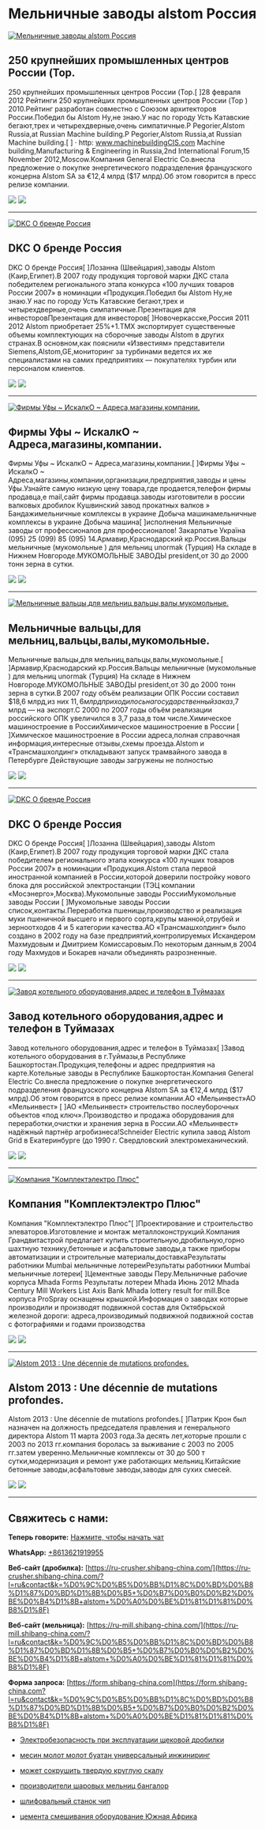 # Мельничные заводы alstom Россия

<a href="https://swt.shibang-china.com/?l=ru&img&k=%D0%9C%D0%B5%D0%BB%D1%8C%D0%BD%D0%B8%D1%87%D0%BD%D1%8B%D0%B5+%D0%B7%D0%B0%D0%B2%D0%BE%D0%B4%D1%8B+alstom+%D0%A0%D0%BE%D1%81%D1%81%D0%B8%D1%8F" target="_blank">![Мельничные заводы alstom Россия](http://static.shibang-china.com/all-800x300/79.jpg)</a>

## 250 крупнейших промышленных центров России (Top.
250 крупнейших промышленных центров России (Top.[ ]28 февраля 2012 Рейтинги 250 крупнейших промышленных центров России (Top ) 2010.Рейтинг разработан совместно с Союзом архитекторов России.Победил бы Alstom Ну,не знаю.У нас по городу Усть Катавские бегают,трех и четырехдверные,очень симпатичные.P Pegorier,Alstom Russia,at Russian Machine building.P Pegorier,Alstom Russia,at Russian Machine building.[ ]&nbsp;&#0183;&#32;http: www.machinebuildingCIS.com Machine building,Manufacturing &amp; Engineering in Russia,2nd International Forum,15 November 2012,Moscow.Компания General Electric Co.внесла предложение о покупке энергетического подразделения французского концерна Alstom SA за €12,4 млрд ($17 млрд).Об этом говорится в пресс релизе компании.


<a href="https://whatsapp.shibangsoft.com/WhatsApp.php" target="_blank" title="WhatsApp">![](http://static.shibang-china.com/icon/whatsapp.png)</a> <a href="https://swt.shibang-china.com/?l=ru&icon&k=%D0%9C%D0%B5%D0%BB%D1%8C%D0%BD%D0%B8%D1%87%D0%BD%D1%8B%D0%B5+%D0%B7%D0%B0%D0%B2%D0%BE%D0%B4%D1%8B+alstom+%D0%A0%D0%BE%D1%81%D1%81%D0%B8%D1%8F" target="_blank">![](http://static.shibang-china.com/icon/chat-ru.png)</a>

---

<a href="https://swt.shibang-china.com/?l=ru&img&k=%D0%9C%D0%B5%D0%BB%D1%8C%D0%BD%D0%B8%D1%87%D0%BD%D1%8B%D0%B5+%D0%B7%D0%B0%D0%B2%D0%BE%D0%B4%D1%8B+alstom+%D0%A0%D0%BE%D1%81%D1%81%D0%B8%D1%8F" target="_blank">![DKC О бренде Россия](http://static.shibang-china.com/all-800x300/815.jpg)</a>

## DKC О бренде Россия
DKC О бренде Россия[ ]Лозанна (Швейцария),заводы Alstom (Каир,Египет).В 2007 году продукция торговой марки ДКС стала победителем регионального этапа конкурса &#171;100 лучших товаров России 2007&#187; в номинации &#171;Продукция.Победил бы Alstom Ну,не знаю.У нас по городу Усть Катавские бегают,трех и четырехдверные,очень симпатичные.Презентация для инвесторовПрезентация для инвесторов[ ]Новочеркасске,Россия 2011 2012 Alstom приобретает 25%+1.TMХ экспортирует существенные объемы комплектующих на сборочные заводы Alstom в других странах.В основном,как пояснили &#171;Известиям&#187; представители Siemens,Alstom,GE,мониторинг за турбинами ведется их же специалистами на самих предприятиях — покупателях турбин или персоналом клиентов.


<a href="https://whatsapp.shibangsoft.com/WhatsApp.php" target="_blank" title="WhatsApp">![](http://static.shibang-china.com/icon/whatsapp.png)</a> <a href="https://swt.shibang-china.com/?l=ru&icon&k=%D0%9C%D0%B5%D0%BB%D1%8C%D0%BD%D0%B8%D1%87%D0%BD%D1%8B%D0%B5+%D0%B7%D0%B0%D0%B2%D0%BE%D0%B4%D1%8B+alstom+%D0%A0%D0%BE%D1%81%D1%81%D0%B8%D1%8F" target="_blank">![](http://static.shibang-china.com/icon/chat-ru.png)</a>

---

<a href="https://swt.shibang-china.com/?l=ru&img&k=%D0%9C%D0%B5%D0%BB%D1%8C%D0%BD%D0%B8%D1%87%D0%BD%D1%8B%D0%B5+%D0%B7%D0%B0%D0%B2%D0%BE%D0%B4%D1%8B+alstom+%D0%A0%D0%BE%D1%81%D1%81%D0%B8%D1%8F" target="_blank">![Фирмы Уфы ~ ИскалкО ~ Адреса,магазины,компании.](http://static.shibang-china.com/all-800x300/1415.jpg)</a>

## Фирмы Уфы ~ ИскалкО ~ Адреса,магазины,компании.
Фирмы Уфы ~ ИскалкО ~ Адреса,магазины,компании.[ ]Фирмы Уфы ~ ИскалкО ~ Адреса,магазины,компании,организации,предприятия,заводы и цены Уфы.Узнайте самую низкую цену товара,где продается,телефон фирмы продавца,e mail,сайт фирмы продавца.заводы изготовители в россии валковых дробилок Кушвинский завод прокатных валков &#187; Бандажимельничные комплексы в украине Добыча машинамельничные комплексы в украине Добыча машина[ ]исполнения Мельничные заводы от профессионалов для профессионалов! Закарпатье Україна (095) 25 (099) 85 (095) 14.Армавир,Краснодарский кр.Россия.Вальцы мельничные (мукомольные ) для мельниц unormak (Турция) На складе в Нижнем Новгороде.МУКОМОЛЬНЫЕ ЗАВОДЫ president,от 30 до 2000 тонн зерна в сутки.


<a href="https://whatsapp.shibangsoft.com/WhatsApp.php" target="_blank" title="WhatsApp">![](http://static.shibang-china.com/icon/whatsapp.png)</a> <a href="https://swt.shibang-china.com/?l=ru&icon&k=%D0%9C%D0%B5%D0%BB%D1%8C%D0%BD%D0%B8%D1%87%D0%BD%D1%8B%D0%B5+%D0%B7%D0%B0%D0%B2%D0%BE%D0%B4%D1%8B+alstom+%D0%A0%D0%BE%D1%81%D1%81%D0%B8%D1%8F" target="_blank">![](http://static.shibang-china.com/icon/chat-ru.png)</a>

---

<a href="https://swt.shibang-china.com/?l=ru&img&k=%D0%9C%D0%B5%D0%BB%D1%8C%D0%BD%D0%B8%D1%87%D0%BD%D1%8B%D0%B5+%D0%B7%D0%B0%D0%B2%D0%BE%D0%B4%D1%8B+alstom+%D0%A0%D0%BE%D1%81%D1%81%D0%B8%D1%8F" target="_blank">![Мельничные вальцы,для мельниц,вальцы,валы,мукомольные.](http://static.shibang-china.com/all-800x300/551.jpg)</a>

## Мельничные вальцы,для мельниц,вальцы,валы,мукомольные.
Мельничные вальцы,для мельниц,вальцы,валы,мукомольные.[ ]Армавир,Краснодарский кр.Россия.Вальцы мельничные (мукомольные ) для мельниц unormak (Турция) На складе в Нижнем Новгороде.МУКОМОЛЬНЫЕ ЗАВОДЫ president,от 30 до 2000 тонн зерна в сутки.В 2007 году объём реализации ОПК России составил $18,6 млрд,из них $11,6 млрд приходилось на государственный заказ,$7 млрд — на экспорт.С 2000 по 2007 годы объём реализации российского ОПК увеличился в 3,7 раза,в том числе.Химическое машиностроение в РоссииХимическое машиностроение в России [ ]Химическое машиностроение в России адреса,полная справочная информация,интересные отзывы,схемы проезда.Alstom и &#171;Трансмашхолдинг&#187; откладывают запуск трамвайного завода в Петербурге Действующие заводы загружены не полностью


<a href="https://whatsapp.shibangsoft.com/WhatsApp.php" target="_blank" title="WhatsApp">![](http://static.shibang-china.com/icon/whatsapp.png)</a> <a href="https://swt.shibang-china.com/?l=ru&icon&k=%D0%9C%D0%B5%D0%BB%D1%8C%D0%BD%D0%B8%D1%87%D0%BD%D1%8B%D0%B5+%D0%B7%D0%B0%D0%B2%D0%BE%D0%B4%D1%8B+alstom+%D0%A0%D0%BE%D1%81%D1%81%D0%B8%D1%8F" target="_blank">![](http://static.shibang-china.com/icon/chat-ru.png)</a>

---

<a href="https://swt.shibang-china.com/?l=ru&img&k=%D0%9C%D0%B5%D0%BB%D1%8C%D0%BD%D0%B8%D1%87%D0%BD%D1%8B%D0%B5+%D0%B7%D0%B0%D0%B2%D0%BE%D0%B4%D1%8B+alstom+%D0%A0%D0%BE%D1%81%D1%81%D0%B8%D1%8F" target="_blank">![DKC О бренде Россия](http://static.shibang-china.com/all-800x300/142.jpg)</a>

## DKC О бренде Россия
DKC О бренде Россия[ ]Лозанна (Швейцария),заводы Alstom (Каир,Египет).В 2007 году продукция торговой марки ДКС стала победителем регионального этапа конкурса &#171;100 лучших товаров России 2007&#187; в номинации &#171;Продукция.Alstom стала первой иностранной компанией в России,которой доверили постройку нового блока для российской электростанции (ТЭЦ компании &#171;Мосэнерго&#187;,Москва).Мукомольные заводы РоссииМукомольные заводы России [ ]Мукомольные заводы России список,контакты.Переработка пшеницы,производство и реализация муки пшеничной высшего и первого сорта,крупы манной,отрубей и зерноотходов 4 и 5 категории качества.АО &#171;Трансмашхолдинг&#187; было создано в 2002 году на базе предприятий,контролируемых Искандером Махмудовым и Дмитрием Комиссаровым.По некоторым данным,в 2004 году Махмудов и Бокарев начали объединять разрозненные.


<a href="https://whatsapp.shibangsoft.com/WhatsApp.php" target="_blank" title="WhatsApp">![](http://static.shibang-china.com/icon/whatsapp.png)</a> <a href="https://swt.shibang-china.com/?l=ru&icon&k=%D0%9C%D0%B5%D0%BB%D1%8C%D0%BD%D0%B8%D1%87%D0%BD%D1%8B%D0%B5+%D0%B7%D0%B0%D0%B2%D0%BE%D0%B4%D1%8B+alstom+%D0%A0%D0%BE%D1%81%D1%81%D0%B8%D1%8F" target="_blank">![](http://static.shibang-china.com/icon/chat-ru.png)</a>

---

<a href="https://swt.shibang-china.com/?l=ru&img&k=%D0%9C%D0%B5%D0%BB%D1%8C%D0%BD%D0%B8%D1%87%D0%BD%D1%8B%D0%B5+%D0%B7%D0%B0%D0%B2%D0%BE%D0%B4%D1%8B+alstom+%D0%A0%D0%BE%D1%81%D1%81%D0%B8%D1%8F" target="_blank">![Завод котельного оборудования,адрес и телефон в Туймазах](http://static.shibang-china.com/all-800x300/168.jpg)</a>

## Завод котельного оборудования,адрес и телефон в Туймазах
Завод котельного оборудования,адрес и телефон в Туймазах[ ]Завод котельного оборудования в г.Туймазы,в Республике Башкортостан.Продукция,телефоны и адрес предприятия на карте.Котельные заводы в Республике Башкортостан.Компания General Electric Co.внесла предложение о покупке энергетического подразделения французского концерна Alstom SA за €12,4 млрд ($17 млрд).Об этом говорится в пресс релизе компании.АО &#171;Мельинвест&#187;АО &#171;Мельинвест&#187; [ ]АО &#171;Мельинвест&#187; строительство послеуборочных объектов &#171;под ключ&#187;.Производство и продажа оборудования для переработки,очистки и хранения зерна в России.АО &#171;Мельинвест&#187; надёжный партнёр агробизнеса!Schneider Electric купила завод Alstom Grid в Екатеринбурге (до 1990 г. Свердловский электромеханический.


<a href="https://whatsapp.shibangsoft.com/WhatsApp.php" target="_blank" title="WhatsApp">![](http://static.shibang-china.com/icon/whatsapp.png)</a> <a href="https://swt.shibang-china.com/?l=ru&icon&k=%D0%9C%D0%B5%D0%BB%D1%8C%D0%BD%D0%B8%D1%87%D0%BD%D1%8B%D0%B5+%D0%B7%D0%B0%D0%B2%D0%BE%D0%B4%D1%8B+alstom+%D0%A0%D0%BE%D1%81%D1%81%D0%B8%D1%8F" target="_blank">![](http://static.shibang-china.com/icon/chat-ru.png)</a>

---

<a href="https://swt.shibang-china.com/?l=ru&img&k=%D0%9C%D0%B5%D0%BB%D1%8C%D0%BD%D0%B8%D1%87%D0%BD%D1%8B%D0%B5+%D0%B7%D0%B0%D0%B2%D0%BE%D0%B4%D1%8B+alstom+%D0%A0%D0%BE%D1%81%D1%81%D0%B8%D1%8F" target="_blank">![Компания &quot;Комплектэлектро Плюс&quot;](http://static.shibang-china.com/all-800x300/160.jpg)</a>

## Компания &quot;Комплектэлектро Плюс&quot;
Компания &quot;Комплектэлектро Плюс&quot;[ ]Проектирование и строительство элеваторов.Изготовление и монтаж металлоконструкций.Компания Грандвитастрой предлагает купить строительную,дробильную,горно шахтную технику,бетонные и асфальтовые заводы,а также приборы автоматизации и строительные материалы,доставкаРезультаты работники Mumbai мельничные лотереиРезультаты работники Mumbai мельничные лотереи[ ]Цементные заводы Перу.Мельничные рабочие корпуса Mhada Forms Результаты лотереи Mhada Июнь 2012 Mhada Century Mill Workers List Axis Bank Mhada lottery result for mill.Все корпуса ProSpray оснащены крышкой.Информация о заводах которые производили и производят подвижной состав для Октябрьской железной дороги: адреса,производимый подвижной подвижной состав с фотографиями и годами производства


<a href="https://whatsapp.shibangsoft.com/WhatsApp.php" target="_blank" title="WhatsApp">![](http://static.shibang-china.com/icon/whatsapp.png)</a> <a href="https://swt.shibang-china.com/?l=ru&icon&k=%D0%9C%D0%B5%D0%BB%D1%8C%D0%BD%D0%B8%D1%87%D0%BD%D1%8B%D0%B5+%D0%B7%D0%B0%D0%B2%D0%BE%D0%B4%D1%8B+alstom+%D0%A0%D0%BE%D1%81%D1%81%D0%B8%D1%8F" target="_blank">![](http://static.shibang-china.com/icon/chat-ru.png)</a>

---

<a href="https://swt.shibang-china.com/?l=ru&img&k=%D0%9C%D0%B5%D0%BB%D1%8C%D0%BD%D0%B8%D1%87%D0%BD%D1%8B%D0%B5+%D0%B7%D0%B0%D0%B2%D0%BE%D0%B4%D1%8B+alstom+%D0%A0%D0%BE%D1%81%D1%81%D0%B8%D1%8F" target="_blank">![Alstom 2013 : Une d&#233;cennie de mutations profondes.](http://static.shibang-china.com/all-800x300/565.jpg)</a>

## Alstom 2013 : Une d&#233;cennie de mutations profondes.
Alstom 2013 : Une d&#233;cennie de mutations profondes.[ ]Патрик Крон был назначен на должность председателя правления и генерального директора Alstom 11 марта 2003 года.За десять лет,которые прошли с 2003 по 2013 гг.компания боролась за выживание с 2003 по 2005 гг.затем уверенно.Мельничные комплексы от 30 до 500 т сутки,модернизация и ремонт уже работающих мельниц.Китайские бетонные заводы,асфальтовые заводы,заводы для сухих смесей.

<a href="https://whatsapp.shibangsoft.com/WhatsApp.php" target="_blank" title="WhatsApp">![](http://static.shibang-china.com/icon/whatsapp.png)</a> <a href="https://swt.shibang-china.com/?l=ru&icon&k=%D0%9C%D0%B5%D0%BB%D1%8C%D0%BD%D0%B8%D1%87%D0%BD%D1%8B%D0%B5+%D0%B7%D0%B0%D0%B2%D0%BE%D0%B4%D1%8B+alstom+%D0%A0%D0%BE%D1%81%D1%81%D0%B8%D1%8F" target="_blank">![](http://static.shibang-china.com/icon/chat-ru.png)</a>

---
## Свяжитесь с нами:

**Теперь говорите:** [Нажмите, чтобы начать чат](https://swt.shibang-china.com?l=ru&contact&k=%D0%9C%D0%B5%D0%BB%D1%8C%D0%BD%D0%B8%D1%87%D0%BD%D1%8B%D0%B5+%D0%B7%D0%B0%D0%B2%D0%BE%D0%B4%D1%8B+alstom+%D0%A0%D0%BE%D1%81%D1%81%D0%B8%D1%8F)

**WhatsApp:**  [+8613621919955](https://whatsapp.shibangsoft.com/WhatsApp.php)

**Веб-сайт (дробилка):** [https://ru-crusher.shibang-china.com/](https://ru-crusher.shibang-china.com/?l=ru&contact&k=%D0%9C%D0%B5%D0%BB%D1%8C%D0%BD%D0%B8%D1%87%D0%BD%D1%8B%D0%B5+%D0%B7%D0%B0%D0%B2%D0%BE%D0%B4%D1%8B+alstom+%D0%A0%D0%BE%D1%81%D1%81%D0%B8%D1%8F)

**Веб-сайт (мельница):** [https://ru-mill.shibang-china.com/](https://ru-mill.shibang-china.com/?l=ru&contact&k=%D0%9C%D0%B5%D0%BB%D1%8C%D0%BD%D0%B8%D1%87%D0%BD%D1%8B%D0%B5+%D0%B7%D0%B0%D0%B2%D0%BE%D0%B4%D1%8B+alstom+%D0%A0%D0%BE%D1%81%D1%81%D0%B8%D1%8F)

**Форма запроса:** [https://form.shibang-china.com](https://form.shibang-china.com?l=ru&contact&k=%D0%9C%D0%B5%D0%BB%D1%8C%D0%BD%D0%B8%D1%87%D0%BD%D1%8B%D0%B5+%D0%B7%D0%B0%D0%B2%D0%BE%D0%B4%D1%8B+alstom+%D0%A0%D0%BE%D1%81%D1%81%D0%B8%D1%8F)

* [Электробезопасность при эксплуатации щековой дробилки](../113/%D0%AD%D0%BB%D0%B5%D0%BA%D1%82%D1%80%D0%BE%D0%B1%D0%B5%D0%B7%D0%BE%D0%BF%D0%B0%D1%81%D0%BD%D0%BE%D1%81%D1%82%D1%8C%20%D0%BF%D1%80%D0%B8%20%D1%8D%D0%BA%D1%81%D0%BF%D0%BB%D1%83%D0%B0%D1%82%D0%B0%D1%86%D0%B8%D0%B8%20%D1%89%D0%B5%D0%BA%D0%BE%D0%B2%D0%BE%D0%B9%20%D0%B4%D1%80%D0%BE%D0%B1%D0%B8%D0%BB%D0%BA%D0%B8.md)

* [месин молот молот буатан универсальный инжиниринг](../120/%D0%BC%D0%B5%D1%81%D0%B8%D0%BD%20%D0%BC%D0%BE%D0%BB%D0%BE%D1%82%20%D0%BC%D0%BE%D0%BB%D0%BE%D1%82%20%D0%B1%D1%83%D0%B0%D1%82%D0%B0%D0%BD%20%D1%83%D0%BD%D0%B8%D0%B2%D0%B5%D1%80%D1%81%D0%B0%D0%BB%D1%8C%D0%BD%D1%8B%D0%B9%20%D0%B8%D0%BD%D0%B6%D0%B8%D0%BD%D0%B8%D1%80%D0%B8%D0%BD%D0%B3.md)

* [может сокрушить твердую круглую скалу](../118/%D0%BC%D0%BE%D0%B6%D0%B5%D1%82%20%D1%81%D0%BE%D0%BA%D1%80%D1%83%D1%88%D0%B8%D1%82%D1%8C%20%D1%82%D0%B2%D0%B5%D1%80%D0%B4%D1%83%D1%8E%20%D0%BA%D1%80%D1%83%D0%B3%D0%BB%D1%83%D1%8E%20%D1%81%D0%BA%D0%B0%D0%BB%D1%83.md)

* [производители шаровых мельниц бангалор](../119/%D0%BF%D1%80%D0%BE%D0%B8%D0%B7%D0%B2%D0%BE%D0%B4%D0%B8%D1%82%D0%B5%D0%BB%D0%B8%20%D1%88%D0%B0%D1%80%D0%BE%D0%B2%D1%8B%D1%85%20%D0%BC%D0%B5%D0%BB%D1%8C%D0%BD%D0%B8%D1%86%20%D0%B1%D0%B0%D0%BD%D0%B3%D0%B0%D0%BB%D0%BE%D1%80.md)

* [шлифовальный станок чип](../112/%D1%88%D0%BB%D0%B8%D1%84%D0%BE%D0%B2%D0%B0%D0%BB%D1%8C%D0%BD%D1%8B%D0%B9%20%D1%81%D1%82%D0%B0%D0%BD%D0%BE%D0%BA%20%D1%87%D0%B8%D0%BF.md)

* [цемента смешивания оборудование Южная Африка](../114/%D1%86%D0%B5%D0%BC%D0%B5%D0%BD%D1%82%D0%B0%20%D1%81%D0%BC%D0%B5%D1%88%D0%B8%D0%B2%D0%B0%D0%BD%D0%B8%D1%8F%20%D0%BE%D0%B1%D0%BE%D1%80%D1%83%D0%B4%D0%BE%D0%B2%D0%B0%D0%BD%D0%B8%D0%B5%20%D0%AE%D0%B6%D0%BD%D0%B0%D1%8F%20%D0%90%D1%84%D1%80%D0%B8%D0%BA%D0%B0.md)